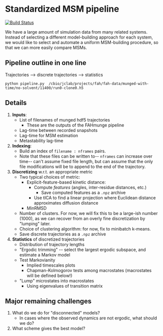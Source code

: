 # Standardized MSM pipeline
[![Build Status](https://travis-ci.org/choderalab/msm-pipeline.svg?branch=master)](https://travis-ci.org/choderalab/msm-pipeline)

We have a large amount of simulation data from many related systems. Instead of selecting a different model-building approach for each system, we would like to select and automate a uniform MSM-building procedure, so that we can more easily compare MSMs.

## Pipeline outline in one line
Trajectories --> discrete trajectories --> statistics

`python pipeline.py  /cbio/jclab/projects/fah/fah-data/munged-with-time/no-solvent/11400/run0-clone0.h5`

## Details
1. **Inputs**:
   - List of filenames of munged hdf5 trajectories
      - These are the outputs of the FAHmunge pipeline
   - Lag-time between recorded snapshots
   - Lag-time for MSM estimation
   - Metastability lag-time
2. **Indexing**:
   - Build an index of `filename : nframes` pairs.
   - Note that these files can be written to-- `nframes` can increase over time-- can't assume fixed file length, but can assume that the only file modifications will be to append to the end of the trajectory.
3. **Discretizing** w.r.t. an appropriate metric
   - Two typical choices of metric:
      - Explicit-feature-based kinetic distance:
         - Compute *features* (angles, inter-residue distances, etc.)
            - Save computed features as a `.npz` archive
         - Use tICA to find a linear projection where Euclidean distance approximates diffusion distance
      - MinRMSD
   - Number of clusters. For now, we will fix this to be a large-ish number (1000), as we can recover from an overly fine discretization by "lumping" later.
   - Choice of clustering algorithm: for now, fix to minibatch k-means.
   - Save discrete trajectories as a `.npz` archive
4. **Statistics** of discretized trajectories
   - Distribution of trajectory lengths
   - "Ergodic trimming" -- select the largest ergodic subspace, and estimate a Markov model
   - Test Markovianity
      - Implied timescales plots
      - Chapman-Kolmogorov tests among macrostates (macrostates will be defined below!)
   - "Lump" microstates into macrostates
      - Using eigenvalues of transition matrix

## Major remaining challenges
1. What do we do for "disconnected" models?
   - In cases where the observed dynamics are not ergodic, what should we do?
2. What scheme gives the best model?
